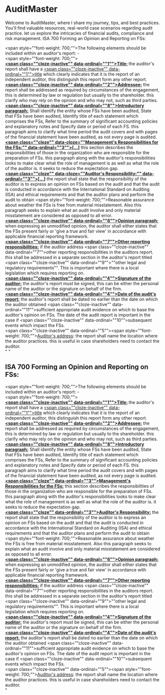 # AuditMaster
Welcome to AuditMaster, where I share my journey, tips, and best practices. You'll find valuable resources, real-world case scenarios regarding audit practice. let us explore the intricacies of financial audits, compliance and risk management. ISA 700 Forming an Opinion and Reporting on FSs:</h2><div><span style=""font-weight: 700;"">The following elements should be included within an auditor's report: -</span></div></div><div><span style=""font-weight: 700;""><br></span></div><div><div><b><u><span class=""cloze-inactive"" data-ordinal=""1"">Title:</span></u>&nbsp;</b>the auditor's report shall have a&nbsp;<u><span class=""cloze-inactive"" data-ordinal=""1"">title</span></u>&nbsp;which clearly indicates that it is the report of an independent auditor, this distinguish this report form any other report.</div><div><u><b><span class=""cloze-inactive"" data-ordinal=""2"">Addressee:</span></b></u> the report shall be addressed as required by circumstances of the engagement, this is determined by law or regulation but usually to the shareholder. this clarify who may rely on the opinion and who may not, such as third parties.</div><div><u><b><span class=""cloze-inactive"" data-ordinal=""8"">Introductory paragraph:</span></b></u> Shall identify the entity whose FSs have been audited, State that FSs have been audited, Identify title of each statement which comprises the FSs, Refer to the summary of significant accounting policies and explanatory notes and Specify date or period of each FS. this paragraph aims to clarify what time period the audit covers and with pages of the financial statement have been audited, as not every page is audited.</div><div><u><b><span class=""cloze"" data-cloze=""Management&#x27;s&#x20;Responsibilities&#x20;for&#x20;the&#x20;FSs&#x3A;"" data-ordinal=""3"">[...]</span></b></u> this section describes the responsibilities of those in the organization who are responsible for the preparation of FSs. this paragraph along with the auditor's responsibilities looks to make clear what the role of management is as well as what the role of the auditor is. it seeks to reduce the expectation gap.</div><div><u><b><span class=""cloze"" data-cloze=""Auditor&#x27;s&#x20;Responsibility&#x3A;"" data-ordinal=""3"">[...]</span></b></u> the report shall state that the responsibility of the auditor is to express an opinion on FSs based on the audit and that the audit is conducted in accordance with the International Standard on Auditing (ISA) and ethical requirements and that the auditor plans and perform the audit to obtain <span style=""font-weight: 700;"">Reasonable assurance </span>about weather the FSs is free from material misstatement. Also this paragraph seeks to explain what an audit involve and only material misstatement are considered as opposed to all error.</div><div><u><b><span class=""cloze-inactive"" data-ordinal=""6"">Opinion paragraph:</span></b></u> when expressing an unmodified opinion, the auditor shall either states that the FSs present fairly or 'give a true and fair view' in accordance with applicable financial reporting framework. </div><div><u><b><span class=""cloze-inactive"" data-ordinal=""7"">Other reporting responsibilities:</span></b></u> if the auditor address <span class=""cloze-inactive"" data-ordinal=""7"">other reporting responsibilities</span> in the auditors report. this shall be addressed in a separate section in the auditor's report titled <span class=""cloze-inactive"" data-ordinal=""9"">""other legal and regulatory requirements""</span>. This is important where there is a local legislation which requires reporting on.</div><div><u><b><span class=""cloze-inactive"" data-ordinal=""4"">Signature of the auditor:</span></b></u> the auditor's report must be signed, this can be either the personal name of the auditor or the signature on behalf of the firm.</div><div><u><b><span class=""cloze-inactive"" data-ordinal=""4"">Date of the audit's report:</span></b></u> the auditor's report shall be dated no earlier than the date on which the auditor obtained <span class=""cloze-inactive"" data-ordinal=""11"">sufficient appropriate audit evidence</span> on which to base the auditor's opinion on FSs. The date of the audit report is important in the case if <span class=""cloze-inactive"" data-ordinal=""10"">subsequent events</span> which impact the FSs.  </div><div><span class=""cloze-inactive"" data-ordinal=""5""><span style=""font-weight: 700;""><u>Auditor's address</u></span>:</span>&nbsp;the report shall name the location where the auditor practices. this is useful in case shareholders need to contact the auditor.</div></div>"	"<div><h2>ISA 700 Forming an Opinion and Reporting on FSs:</h2><div><span style=""font-weight: 700;"">The following elements should be included within an auditor's report: -</span></div></div><div><span style=""font-weight: 700;""><br></span></div><div><div><b><u><span class=""cloze-inactive"" data-ordinal=""1"">Title:</span></u>&nbsp;</b>the auditor's report shall have a&nbsp;<u><span class=""cloze-inactive"" data-ordinal=""1"">title</span></u>&nbsp;which clearly indicates that it is the report of an independent auditor, this distinguish this report form any other report.</div><div><u><b><span class=""cloze-inactive"" data-ordinal=""2"">Addressee:</span></b></u> the report shall be addressed as required by circumstances of the engagement, this is determined by law or regulation but usually to the shareholder. this clarify who may rely on the opinion and who may not, such as third parties.</div><div><u><b><span class=""cloze-inactive"" data-ordinal=""8"">Introductory paragraph:</span></b></u> Shall identify the entity whose FSs have been audited, State that FSs have been audited, Identify title of each statement which comprises the FSs, Refer to the summary of significant accounting policies and explanatory notes and Specify date or period of each FS. this paragraph aims to clarify what time period the audit covers and with pages of the financial statement have been audited, as not every page is audited.</div><div><u><b><span class=""cloze"" data-ordinal=""3"">Management's Responsibilities for the FSs:</span></b></u> this section describes the responsibilities of those in the organization who are responsible for the preparation of FSs. this paragraph along with the auditor's responsibilities looks to make clear what the role of management is as well as what the role of the auditor is. it seeks to reduce the expectation gap.</div><div><u><b><span class=""cloze"" data-ordinal=""3"">Auditor's Responsibility:</span></b></u> the report shall state that the responsibility of the auditor is to express an opinion on FSs based on the audit and that the audit is conducted in accordance with the International Standard on Auditing (ISA) and ethical requirements and that the auditor plans and perform the audit to obtain <span style=""font-weight: 700;"">Reasonable assurance </span>about weather the FSs is free from material misstatement. Also this paragraph seeks to explain what an audit involve and only material misstatement are considered as opposed to all error.</div><div><u><b><span class=""cloze-inactive"" data-ordinal=""6"">Opinion paragraph:</span></b></u> when expressing an unmodified opinion, the auditor shall either states that the FSs present fairly or 'give a true and fair view' in accordance with applicable financial reporting framework. </div><div><u><b><span class=""cloze-inactive"" data-ordinal=""7"">Other reporting responsibilities:</span></b></u> if the auditor address <span class=""cloze-inactive"" data-ordinal=""7"">other reporting responsibilities</span> in the auditors report. this shall be addressed in a separate section in the auditor's report titled <span class=""cloze-inactive"" data-ordinal=""9"">""other legal and regulatory requirements""</span>. This is important where there is a local legislation which requires reporting on.</div><div><u><b><span class=""cloze-inactive"" data-ordinal=""4"">Signature of the auditor:</span></b></u> the auditor's report must be signed, this can be either the personal name of the auditor or the signature on behalf of the firm.</div><div><u><b><span class=""cloze-inactive"" data-ordinal=""4"">Date of the audit's report:</span></b></u> the auditor's report shall be dated no earlier than the date on which the auditor obtained <span class=""cloze-inactive"" data-ordinal=""11"">sufficient appropriate audit evidence</span> on which to base the auditor's opinion on FSs. The date of the audit report is important in the case if <span class=""cloze-inactive"" data-ordinal=""10"">subsequent events</span> which impact the FSs.  </div><div><span class=""cloze-inactive"" data-ordinal=""5""><span style=""font-weight: 700;""><u>Auditor's address</u></span>:</span>&nbsp;the report shall name the location where the auditor practices. this is useful in case shareholders need to contact the auditor.</div></div>"